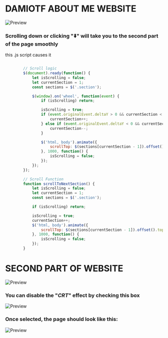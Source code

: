# **DAMIOTF ABOUT ME WEBSITE**


![Preview](https://damiotf.fun/github_img/1.png)

### **Scrolling down** or **clicking** "⬇️" will take you to the second part of the page smoothly

this .js script causes it

```js

        // Scroll logic
        $(document).ready(function() {
            let isScrolling = false;
            let currentSection = 1;
            const sections = $('.section');

            $(window).on('wheel', function(event) {
                if (isScrolling) return;

                isScrolling = true;
                if (event.originalEvent.deltaY > 0 && currentSection < sections.length) {
                    currentSection++;
                } else if (event.originalEvent.deltaY < 0 && currentSection > 1) {
                    currentSection--;
                }

                $('html, body').animate({
                    scrollTop: $(sections[currentSection - 1]).offset().top
                }, 1000, function() {
                    isScrolling = false;
                });
            });
        });

        // Scroll Function
        function scrollToNextSection() {
            let isScrolling = false;
            let currentSection = 1;
            const sections = $('.section');

            if (isScrolling) return;

            isScrolling = true;
            currentSection++;
            $('html, body').animate({
                scrollTop: $(sections[currentSection - 1]).offset().top
            }, 1000, function() {
                isScrolling = false;
            });
        }

```
# **SECOND PART OF WEBSITE**

![Preview](https://damiotf.fun/github_img/2-crt.png)

### You can disable the "*CRT*" effect by checking this box

![Preview](https://damiotf.fun/github_img/no-crt.png)

### Once selected, the page should look like this:

![Preview](https://damiotf.fun/github_img/2-no-crt.png)

